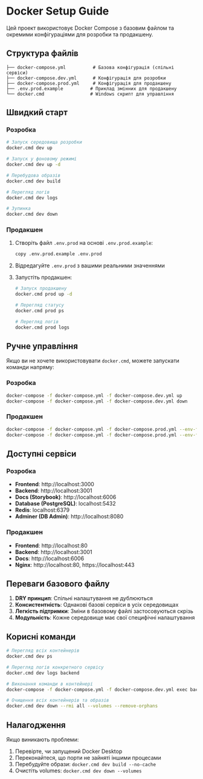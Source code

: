 # Docker Setup Guide

Цей проект використовує Docker Compose з базовим файлом та окремими конфігураціями для розробки та продакшену.

## Структура файлів

```
├── docker-compose.yml          # Базова конфігурація (спільні сервіси)
├── docker-compose.dev.yml      # Конфігурація для розробки
├── docker-compose.prod.yml     # Конфігурація для продакшену
├── .env.prod.example          # Приклад змінних для продакшену
└── docker.cmd                 # Windows скрипт для управління
```

## Швидкий старт

### Розробка

```bash
# Запуск середовища розробки
docker.cmd dev up

# Запуск у фоновому режимі
docker.cmd dev up -d

# Перебудова образів
docker.cmd dev build

# Перегляд логів
docker.cmd dev logs

# Зупинка
docker.cmd dev down
```

### Продакшен

1. Створіть файл `.env.prod` на основі `.env.prod.example`:

   ```bash
   copy .env.prod.example .env.prod
   ```

2. Відредагуйте `.env.prod` з вашими реальними значеннями

3. Запустіть продакшен:

   ```bash
   # Запуск продакшену
   docker.cmd prod up -d

   # Перегляд статусу
   docker.cmd prod ps

   # Перегляд логів
   docker.cmd prod logs
   ```

## Ручне управління

Якщо ви не хочете використовувати `docker.cmd`, можете запускати команди напряму:

### Розробка

```bash
docker-compose -f docker-compose.yml -f docker-compose.dev.yml up
docker-compose -f docker-compose.yml -f docker-compose.dev.yml down
```

### Продакшен

```bash
docker-compose -f docker-compose.yml -f docker-compose.prod.yml --env-file .env.prod up -d
docker-compose -f docker-compose.yml -f docker-compose.prod.yml --env-file .env.prod down
```

## Доступні сервіси

### Розробка

- **Frontend**: http://localhost:3000
- **Backend**: http://localhost:3001
- **Docs (Storybook)**: http://localhost:6006
- **Database (PostgreSQL)**: localhost:5432
- **Redis**: localhost:6379
- **Adminer (DB Admin)**: http://localhost:8080

### Продакшен

- **Frontend**: http://localhost:80
- **Backend**: http://localhost:3001
- **Docs**: http://localhost:6006
- **Nginx**: http://localhost:80, https://localhost:443

## Переваги базового файлу

1. **DRY принцип**: Спільні налаштування не дублюються
2. **Консистентність**: Однакові базові сервіси в усіх середовищах
3. **Легкість підтримки**: Зміни в базовому файлі застосовуються скрізь
4. **Модульність**: Кожне середовище має свої специфічні налаштування

## Корисні команди

```bash
# Перегляд всіх контейнерів
docker.cmd dev ps

# Перегляд логів конкретного сервісу
docker.cmd dev logs backend

# Виконання команди в контейнері
docker-compose -f docker-compose.yml -f docker-compose.dev.yml exec backend bun install

# Очищення всіх контейнерів та образів
docker.cmd dev down --rmi all --volumes --remove-orphans
```

## Налагодження

Якщо виникають проблеми:

1. Перевірте, чи запущений Docker Desktop
2. Переконайтеся, що порти не зайняті іншими процесами
3. Перебудуйте образи: `docker.cmd dev build --no-cache`
4. Очистіть volumes: `docker.cmd dev down --volumes`
